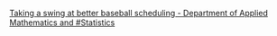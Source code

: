 [Taking a swing at better baseball scheduling - Department of Applied Mathematics and #Statistics](https://qi.tc/qi/111540)